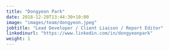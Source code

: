 ```yaml
---
title: "Dongyeon Park"
date: 2018-12-20T13:44:30+10:00
image: "images/team/dongyeon.jpeg"
jobtitle: "Lead Developer / Client Liaison / Report Editor"
linkedinurl: "https://www.linkedin.com/in/dongyeonpark"
weight: 1
---
```

